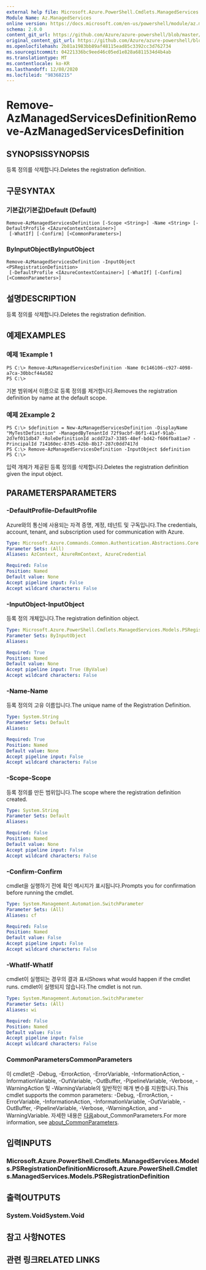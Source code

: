 ```yaml
---
external help file: Microsoft.Azure.PowerShell.Cmdlets.ManagedServices.dll-Help.xml
Module Name: Az.ManagedServices
online version: https://docs.microsoft.com/en-us/powershell/module/az.managedservices/remove-azmanagedservicesdefinition
schema: 2.0.0
content_git_url: https://github.com/Azure/azure-powershell/blob/master/src/ManagedServices/ManagedServices/help/Remove-AzManagedServicesDefinition.md
original_content_git_url: https://github.com/Azure/azure-powershell/blob/master/src/ManagedServices/ManagedServices/help/Remove-AzManagedServicesDefinition.md
ms.openlocfilehash: 2b81a1983bb89af48115ead85c3392cc3d762734
ms.sourcegitcommit: 04221336bc9eed46c05ed1e828a6811534d4b4ab
ms.translationtype: MT
ms.contentlocale: ko-KR
ms.lasthandoff: 12/08/2020
ms.locfileid: "98368215"
---
```

# <span data-ttu-id="c59a3-101">Remove-AzManagedServicesDefinition</span><span class="sxs-lookup"><span data-stu-id="c59a3-101">Remove-AzManagedServicesDefinition</span></span>

## <span data-ttu-id="c59a3-102">SYNOPSIS</span><span class="sxs-lookup"><span data-stu-id="c59a3-102">SYNOPSIS</span></span>
<span data-ttu-id="c59a3-103">등록 정의를 삭제합니다.</span><span class="sxs-lookup"><span data-stu-id="c59a3-103">Deletes the registration definition.</span></span>

## <span data-ttu-id="c59a3-104">구문</span><span class="sxs-lookup"><span data-stu-id="c59a3-104">SYNTAX</span></span>

### <span data-ttu-id="c59a3-105">기본값(기본값)</span><span class="sxs-lookup"><span data-stu-id="c59a3-105">Default (Default)</span></span>
```
Remove-AzManagedServicesDefinition [-Scope <String>] -Name <String> [-DefaultProfile <IAzureContextContainer>]
 [-WhatIf] [-Confirm] [<CommonParameters>]
```

### <span data-ttu-id="c59a3-106">ByInputObject</span><span class="sxs-lookup"><span data-stu-id="c59a3-106">ByInputObject</span></span>
```
Remove-AzManagedServicesDefinition -InputObject <PSRegistrationDefinition>
 [-DefaultProfile <IAzureContextContainer>] [-WhatIf] [-Confirm] [<CommonParameters>]
```

## <span data-ttu-id="c59a3-107">설명</span><span class="sxs-lookup"><span data-stu-id="c59a3-107">DESCRIPTION</span></span>
<span data-ttu-id="c59a3-108">등록 정의를 삭제합니다.</span><span class="sxs-lookup"><span data-stu-id="c59a3-108">Deletes the registration definition.</span></span>

## <span data-ttu-id="c59a3-109">예제</span><span class="sxs-lookup"><span data-stu-id="c59a3-109">EXAMPLES</span></span>

### <span data-ttu-id="c59a3-110">예제 1</span><span class="sxs-lookup"><span data-stu-id="c59a3-110">Example 1</span></span>
```
PS C:\> Remove-AzManagedServicesDefinition -Name 0c146106-c927-4098-a7ca-30bbcf44a502
PS C:\>
```

<span data-ttu-id="c59a3-111">기본 범위에서 이름으로 등록 정의를 제거합니다.</span><span class="sxs-lookup"><span data-stu-id="c59a3-111">Removes the registration definition by name at the default scope.</span></span>

### <span data-ttu-id="c59a3-112">예제 2</span><span class="sxs-lookup"><span data-stu-id="c59a3-112">Example 2</span></span>
```
PS C:\> $definition = New-AzManagedServicesDefinition -DisplayName "MyTestDefinition" -ManagedByTenantId 72f9acbf-86f1-41af-91ab-2d7ef011db47 -RoleDefinitionId acdd72a7-3385-48ef-bd42-f606fba81ae7 -PrincipalId 714160ec-87d5-42bb-8b17-287c0dd7417d
PS C:\> Remove-AzManagedServicesDefinition -InputObject $definition
PS C:\>
```

<span data-ttu-id="c59a3-113">입력 개체가 제공된 등록 정의를 삭제합니다.</span><span class="sxs-lookup"><span data-stu-id="c59a3-113">Deletes the registration definition given the input object.</span></span>

## <span data-ttu-id="c59a3-114">PARAMETERS</span><span class="sxs-lookup"><span data-stu-id="c59a3-114">PARAMETERS</span></span>

### <span data-ttu-id="c59a3-115">-DefaultProfile</span><span class="sxs-lookup"><span data-stu-id="c59a3-115">-DefaultProfile</span></span>
<span data-ttu-id="c59a3-116">Azure와의 통신에 사용되는 자격 증명, 계정, 테넌트 및 구독입니다.</span><span class="sxs-lookup"><span data-stu-id="c59a3-116">The credentials, account, tenant, and subscription used for communication with Azure.</span></span>

```yaml
Type: Microsoft.Azure.Commands.Common.Authentication.Abstractions.Core.IAzureContextContainer
Parameter Sets: (All)
Aliases: AzContext, AzureRmContext, AzureCredential

Required: False
Position: Named
Default value: None
Accept pipeline input: False
Accept wildcard characters: False
```

### <span data-ttu-id="c59a3-117">-InputObject</span><span class="sxs-lookup"><span data-stu-id="c59a3-117">-InputObject</span></span>
<span data-ttu-id="c59a3-118">등록 정의 개체입니다.</span><span class="sxs-lookup"><span data-stu-id="c59a3-118">The registration definition object.</span></span>

```yaml
Type: Microsoft.Azure.PowerShell.Cmdlets.ManagedServices.Models.PSRegistrationDefinition
Parameter Sets: ByInputObject
Aliases:

Required: True
Position: Named
Default value: None
Accept pipeline input: True (ByValue)
Accept wildcard characters: False
```

### <span data-ttu-id="c59a3-119">-Name</span><span class="sxs-lookup"><span data-stu-id="c59a3-119">-Name</span></span>
<span data-ttu-id="c59a3-120">등록 정의의 고유 이름입니다.</span><span class="sxs-lookup"><span data-stu-id="c59a3-120">The unique name of the Registration Definition.</span></span>

```yaml
Type: System.String
Parameter Sets: Default
Aliases:

Required: True
Position: Named
Default value: None
Accept pipeline input: False
Accept wildcard characters: False
```

### <span data-ttu-id="c59a3-121">-Scope</span><span class="sxs-lookup"><span data-stu-id="c59a3-121">-Scope</span></span>
<span data-ttu-id="c59a3-122">등록 정의를 만든 범위입니다.</span><span class="sxs-lookup"><span data-stu-id="c59a3-122">The scope where the registration definition created.</span></span>

```yaml
Type: System.String
Parameter Sets: Default
Aliases:

Required: False
Position: Named
Default value: None
Accept pipeline input: False
Accept wildcard characters: False
```

### <span data-ttu-id="c59a3-123">-Confirm</span><span class="sxs-lookup"><span data-stu-id="c59a3-123">-Confirm</span></span>
<span data-ttu-id="c59a3-124">cmdlet을 실행하기 전에 확인 메시지가 표시됩니다.</span><span class="sxs-lookup"><span data-stu-id="c59a3-124">Prompts you for confirmation before running the cmdlet.</span></span>

```yaml
Type: System.Management.Automation.SwitchParameter
Parameter Sets: (All)
Aliases: cf

Required: False
Position: Named
Default value: False
Accept pipeline input: False
Accept wildcard characters: False
```

### <span data-ttu-id="c59a3-125">-WhatIf</span><span class="sxs-lookup"><span data-stu-id="c59a3-125">-WhatIf</span></span>
<span data-ttu-id="c59a3-126">cmdlet이 실행되는 경우의 결과 표시</span><span class="sxs-lookup"><span data-stu-id="c59a3-126">Shows what would happen if the cmdlet runs.</span></span>
<span data-ttu-id="c59a3-127">cmdlet이 실행되지 않습니다.</span><span class="sxs-lookup"><span data-stu-id="c59a3-127">The cmdlet is not run.</span></span>

```yaml
Type: System.Management.Automation.SwitchParameter
Parameter Sets: (All)
Aliases: wi

Required: False
Position: Named
Default value: False
Accept pipeline input: False
Accept wildcard characters: False
```

### <span data-ttu-id="c59a3-128">CommonParameters</span><span class="sxs-lookup"><span data-stu-id="c59a3-128">CommonParameters</span></span>
<span data-ttu-id="c59a3-129">이 cmdlet은 -Debug, -ErrorAction, -ErrorVariable, -InformationAction, -InformationVariable, -OutVariable, -OutBuffer, -PipelineVariable, -Verbose, -WarningAction 및 -WarningVariable의 일반적인 매개 변수를 지원합니다.</span><span class="sxs-lookup"><span data-stu-id="c59a3-129">This cmdlet supports the common parameters: -Debug, -ErrorAction, -ErrorVariable, -InformationAction, -InformationVariable, -OutVariable, -OutBuffer, -PipelineVariable, -Verbose, -WarningAction, and -WarningVariable.</span></span> <span data-ttu-id="c59a3-130">자세한 내용은 [다음](http://go.microsoft.com/fwlink/?LinkID=113216)about_CommonParameters.</span><span class="sxs-lookup"><span data-stu-id="c59a3-130">For more information, see [about_CommonParameters](http://go.microsoft.com/fwlink/?LinkID=113216).</span></span>

## <span data-ttu-id="c59a3-131">입력</span><span class="sxs-lookup"><span data-stu-id="c59a3-131">INPUTS</span></span>

### <span data-ttu-id="c59a3-132">Microsoft.Azure.PowerShell.Cmdlets.ManagedServices.Models.PSRegistrationDefinition</span><span class="sxs-lookup"><span data-stu-id="c59a3-132">Microsoft.Azure.PowerShell.Cmdlets.ManagedServices.Models.PSRegistrationDefinition</span></span>
## <span data-ttu-id="c59a3-133">출력</span><span class="sxs-lookup"><span data-stu-id="c59a3-133">OUTPUTS</span></span>

### <span data-ttu-id="c59a3-134">System.Void</span><span class="sxs-lookup"><span data-stu-id="c59a3-134">System.Void</span></span>
## <span data-ttu-id="c59a3-135">참고 사항</span><span class="sxs-lookup"><span data-stu-id="c59a3-135">NOTES</span></span>

## <span data-ttu-id="c59a3-136">관련 링크</span><span class="sxs-lookup"><span data-stu-id="c59a3-136">RELATED LINKS</span></span>
